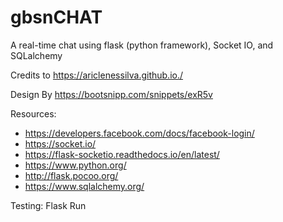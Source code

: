 # gbsnCHAT
A real-time chat using flask (python framework), Socket IO, and SQLalchemy

Credits to https://ariclenessilva.github.io./

Design By https://bootsnipp.com/snippets/exR5v

Resources:
- https://developers.facebook.com/docs/facebook-login/
- https://socket.io/
- https://flask-socketio.readthedocs.io/en/latest/
- https://www.python.org/
- http://flask.pocoo.org/
- https://www.sqlalchemy.org/

Testing:
Flask Run

